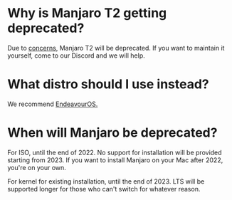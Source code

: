 # Why is Manjaro T2 getting deprecated?

Due to [concerns](https://github.com/arindas/manjarno), Manjaro T2 will be deprecated.
If you want to maintain it yourself, come to our Discord and we will help.

# What distro should I use instead?

We recommend [EndeavourOS.](https://wiki.t2linux.org/distributions/endeavouros/installation/)

# When will Manjaro be deprecated?

For ISO, until the end of 2022. No support for installation will be provided starting from 2023. If you want to install Manjaro on your Mac after 2022, you're on your own.

For kernel for existing installation, until the end of 2023. LTS will be supported longer for those who can't switch for whatever reason.
